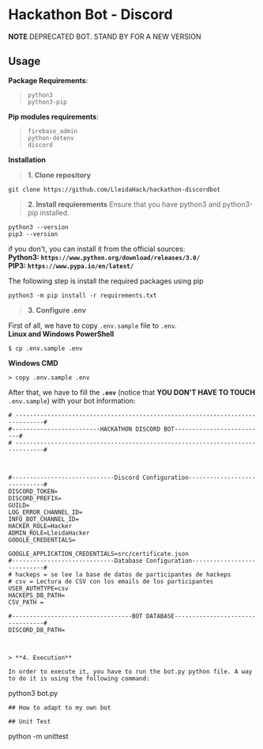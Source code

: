 # Hackathon Bot - Discord
**NOTE** DEPRECATED BOT. STAND BY FOR A NEW VERSION
## Usage

**Package Requirements**:
 > `python3`\
 > `python3-pip`
 
**Pip modules requirements**:
 >`firebase_admin`\
 > `python-dotenv`\
 > `discord`

**Installation**
> **1. Clone repository**
```
git clone https://github.com/LleidaHack/hackathon-discordbot
```

> **2. Install requierements**
Ensure that you have python3 and python3-pip installed.
```
python3 --version
pip3 --version
```
if you don't, you can install it from the official sources:\
**Python3: `https://www.python.org/download/releases/3.0/`**\
**PIP3: `https://www.pypa.io/en/latest/`**

The following step is install the required packages using pip
```
python3 -m pip install -r requirements.txt
```

> **3. Configure .env**

First of all, we have to copy `.env.sample` file to `.env`.\
**Linux and Windows PowerShell**
```
$ cp .env.sample .env
```
**Windows CMD**
```
> copy .env.sample .env
```

After that, we have to fill the **`.env`** (notice that **YOU DON'T HAVE TO TOUCH** `.env.sample`) with your bot information:
```
# ------------------------------------------------------------------------------#
#-------------------------HACKATHON DISCORD BOT--------------------------#
# ------------------------------------------------------------------------------#



#-----------------------------Discord Configuration-----------------------------#
DISCORD_TOKEN=
DISCORD_PREFIX=
GUILD=
LOG_ERROR_CHANNEL_ID=
INFO_BOT_CHANNEL_ID=
HACKER_ROLE=Hacker
ADMIN_ROLE=LleidaHacker
GOOGLE_CREDENTIALS=

GOOGLE_APPLICATION_CREDENTIALS=src/certificate.json
#-----------------------------Database Configuration----------------------------#
# hackeps = se lee la base de datos de participantes de hackeps
# csv = Lectura de CSV con los emails de los participantes
USER_AUTHTYPE=csv
HACKEPS_DB_PATH=
CSV_PATH =

#----------------------------------BOT DATABASE---------------------------------#
DISCORD_DB_PATH=



> **4. Execution**

In order to execute it, you have to run the bot.py python file. A way to do it is using the following command:
```
python3 bot.py
```
## How to adapt to my own bot

## Unit Test
```
python -m unittest
```
